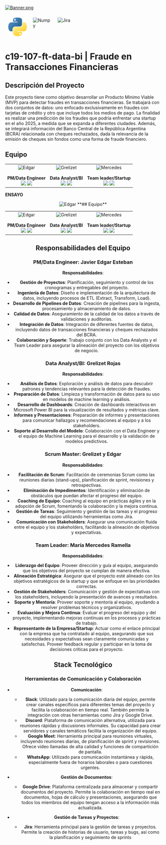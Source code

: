 [![Banner.png](https://i.postimg.cc/C1t2SCwf/Banner.png)](https://postimg.cc/FdypxLd9)

<div style="display: flex; flex-wrap: wrap;">
  <img src="Recursos/python.png" alt="Python" width="60" height="60" style="margin: 10px;">
  <img src="Recursos/numpy.png" alt="Numpy" width="60" height="60" style="margin: 10px;">
  <img src="Recursos/jira.png" alt="Jira" width="60" height="60" style="margin: 10px;">
</div>


# c19-107-ft-data-bi | Fraude en Transacciones Financieras

## Descripción del Proyecto
Este proyecto tiene como objetivo desarrollar un Producto Mínimo Viable (MVP) para detectar fraudes en transacciones financieras. Se trabajará con dos conjuntos de datos: uno enfocado exclusivamente en fraudes con tarjetas de crédito y otro que incluye todos los medios de pago. La finalidad es realizar una predicción de los fraudes que podría enfrentar una startup en el año 2025, a medida que se expanda a diferentes ciudades. Además, se integrará información del Banco Central de la República Argentina (BCRA) relacionada con cheques rechazados, dada la relevancia de la emisión de cheques sin fondos como una forma de fraude financiero.

## Equipo

|      |      |      |
| :--: | :--: | :--: |
| <center><img src="https://raw.githubusercontent.com/No-Country-simulation/c19-107-ft-data-bi-Fraude-en-Transacciones-Financieras/c8272429cc0d047d163ec56ed4dbd964dea7f7c2/Recursos/Edgar_rezize.png" alt="Edgar" style="width:100px;"></center><br>**PM/Data Engineer**<br>[<img src="https://raw.githubusercontent.com/No-Country-simulation/c19-107-ft-data-bi-Fraude-en-Transacciones-Financieras/main/Recursos/LinkedIn.png" style="width:20px;">](https://www.linkedin.com/in/jesteban77/) [<img src="https://raw.githubusercontent.com/No-Country-simulation/c19-107-ft-data-bi-Fraude-en-Transacciones-Financieras/main/Recursos/github.png" style="width:20px;">](https://github.com/JavierEdgarEsteban77) | <center><img src="https://raw.githubusercontent.com/No-Country-simulation/c19-107-ft-data-bi-Fraude-en-Transacciones-Financieras/c8272429cc0d047d163ec56ed4dbd964dea7f7c2/Recursos/Grezilet_rezize.png" alt="Grelizet" style="width:100px;"></center><br>**Data Analyst/BI**<br>[<img src="https://raw.githubusercontent.com/No-Country-simulation/c19-107-ft-data-bi-Fraude-en-Transacciones-Financieras/main/Recursos/LinkedIn.png" style="width:20px;">](https://linkedin.com/in/grelizet-rojas-yepez) [<img src="https://raw.githubusercontent.com/No-Country-simulation/c19-107-ft-data-bi-Fraude-en-Transacciones-Financieras/main/Recursos/github.png" style="width:20px;">](https://github.com/grelizet) | <center><img src="https://raw.githubusercontent.com/No-Country-simulation/c19-107-ft-data-bi-Fraude-en-Transacciones-Financieras/c8272429cc0d047d163ec56ed4dbd964dea7f7c2/Recursos/Mercedes_rezize.png" alt="Mercedes" style="width:100px;"></center><br>**Team leader/Startup**<br>[<img src="https://raw.githubusercontent.com/No-Country-simulation/c19-107-ft-data-bi-Fraude-en-Transacciones-Financieras/main/Recursos/LinkedIn.png" style="width:20px;">](https://linkedin.com/in/mercedes-ramella) [<img src="https://raw.githubusercontent.com/No-Country-simulation/c19-107-ft-data-bi-Fraude-en-Transacciones-Financieras/main/Recursos/github.png" style="width:20px;">](https://github.com/MechiRamella) |

**ENSAYO**
<center><img src="[![Mercedes-rezize.png](https://i.postimg.cc/WbGYp10z/Mercedes-rezize.png)](https://postimg.cc/ykNyvBQC)" alt="Edgar" style="width:100px;">
**## Equipo**

|      |      |      |
| :--: | :--: | :--: |
| <center><img src="https://raw.githubusercontent.com/No-Country-simulation/c19-107-ft-data-bi-Fraude-en-Transacciones-Financieras/main/Recursos/Edgar_rezize.png" alt="Edgar" style="width:100px;"></center><br>**PM/Data Engineer**<br>[<img src="https://raw.githubusercontent.com/No-Country-simulation/c19-107-ft-data-bi-Fraude-en-Transacciones-Financieras/main/Recursos/LinkedIn.png" style="width:20px;">](https://www.linkedin.com/in/jesteban77/) [<img src="https://raw.githubusercontent.com/No-Country-simulation/c19-107-ft-data-bi-Fraude-en-Transacciones-Financieras/main/Recursos/github.png" style="width:20px;">](https://github.com/JavierEdgarEsteban77) | <center><img src="https://raw.githubusercontent.com/No-Country-simulation/c19-107-ft-data-bi-Fraude-en-Transacciones-Financieras/main/Recursos/Grezilet_rezize.png" alt="Grelizet" style="width:100px;"></center><br>**Data Analyst/BI**<br>[<img src="https://raw.githubusercontent.com/No-Country-simulation/c19-107-ft-data-bi-Fraude-en-Transacciones-Financieras/main/Recursos/LinkedIn.png" style="width:20px;">](https://linkedin.com/in/grelizet-rojas-yepez) [<img src="https://raw.githubusercontent.com/No-Country-simulation/c19-107-ft-data-bi-Fraude-en-Transacciones-Financieras/main/Recursos/github.png" style="width:20px;">](https://github.com/grelizet) | <center><img src="https://raw.githubusercontent.com/No-Country-simulation/c19-107-ft-data-bi-Fraude-en-Transacciones-Financieras/main/Recursos/Mercedes_rezize.png" alt="Mercedes" style="width:100px;"></center><br>**Team leader/Startup**<br>[<img src="https://raw.githubusercontent.com/No-Country-simulation/c19-107-ft-data-bi-Fraude-en-Transacciones-Financieras/main/Recursos/LinkedIn.png" style="width:20px;">](https://linkedin.com/in/mercedes-ramella) [<img src="https://raw.githubusercontent.com/No-Country-simulation/c19-107-ft-data-bi-Fraude-en-Transacciones-Financieras/main/Recursos/github.png" style="width:20px;">](https://github.com/MechiRamella) |



## Responsabilidades del Equipo

### **PM/Data Engineer: Javier Edgar Esteban**

**Responsabilidades**:
- **Gestión de Proyectos**: Planificación, seguimiento y control de los cronogramas y entregables del proyecto.
- **Ingeniería de Datos**: Diseño e implementación de la arquitectura de datos, incluyendo procesos de ETL (Extract, Transform, Load).
- **Desarrollo de Pipelines de Datos**: Creación de pipelines para la ingesta, procesamiento y almacenamiento de datos.
- **Calidad de Datos**: Aseguramiento de la calidad de los datos a través de validaciones y auditorías.
- **Integración de Datos**: Integración de diferentes fuentes de datos, incluyendo datos de transacciones financieras y cheques rechazados del BCRA.
- **Colaboración y Soporte**: Trabajo conjunto con los Data Analysts y el Team Leader para asegurar la alineación del proyecto con los objetivos de negocio.

### **Data Analyst/BI: Grelizet Rojas**

**Responsabilidades**:
- **Análisis de Datos**: Exploración y análisis de datos para descubrir patrones y tendencias relevantes para la detección de fraudes.
- **Preparación de Datos**: Limpieza y transformación de datos para su uso en modelos de machine learning y análisis.
- **Desarrollo de Dashboards**: Creación de dashboards interactivos en Microsoft Power BI para la visualización de resultados y métricas clave.
- **Informes y Presentaciones**: Preparación de informes y presentaciones para comunicar hallazgos y recomendaciones al equipo y a los stakeholders.
- **Soporte al Desarrollo del Modelo**: Colaboración con el Data Engineer y el equipo de Machine Learning para el desarrollo y la validación de modelos predictivos.

### **Scrum Master: Grelizet y Edgar**

**Responsabilidades**:
- **Facilitación de Scrum**: Facilitación de ceremonias Scrum como las reuniones diarias (stand-ups), planificación de sprint, revisiones y retrospectivas.
- **Eliminación de Impedimentos**: Identificación y eliminación de obstáculos que puedan afectar el progreso del equipo.
- **Coaching de Equipo**: Coaching al equipo en prácticas ágiles y en la adopción de Scrum, fomentando la colaboración y la mejora continua.
- **Gestión de Tareas**: Seguimiento y gestión de las tareas y el progreso del equipo utilizando herramientas como Jira.
- **Comunicación con Stakeholders**: Asegurar una comunicación fluida entre el equipo y los stakeholders, facilitando la alineación de objetivos y expectativas.

### **Team Leader: María Mercedes Ramella**

**Responsabilidades**:
- **Liderazgo del Equipo**: Proveer dirección y guía al equipo, asegurando que los objetivos del proyecto se cumplan de manera efectiva.
- **Alineación Estratégica**: Asegurar que el proyecto esté alineado con los objetivos estratégicos de la startup y que se enfoque en las prioridades correctas.
- **Gestión de Stakeholders**: Comunicación y gestión de expectativas con los stakeholders, incluyendo la presentación de avances y resultados.
- **Soporte y Mentoría**: Proveer soporte y mentoría al equipo, ayudando a resolver problemas técnicos y organizativos.
- **Evaluación y Mejora Continua**: Evaluar el progreso del equipo y del proyecto, implementando mejoras continuas en los procesos y prácticas de trabajo.
- **Representante de la Empresa/Startup**: Actuar como el enlace principal con la empresa que ha contratado al equipo, asegurando que sus necesidades y expectativas sean claramente comunicadas y satisfechas. Proveer feedback regular y participar en la toma de decisiones críticas para el proyecto.

## Stack Tecnológico

### Herramientas de Comunicación y Colaboración

- **Comunicación**:
  - **Slack**: Utilizado para la comunicación diaria del equipo, permite crear canales específicos para diferentes temas del proyecto y facilita la colaboración en tiempo real. También permite la integración con otras herramientas como Jira y Google Drive.
  - **Discord**: Plataforma de comunicación alternativa, utilizada para reuniones rápidas y discusiones informales. Su capacidad para crear servidores y canales temáticos facilita la organización del equipo.
  - **Google Meet**: Herramienta principal para reuniones virtuales, incluyendo reuniones diarias, de planificación de sprint y revisiones. Ofrece video llamadas de alta calidad y funciones de compartición de pantalla.
  - **WhatsApp**: Utilizado para comunicación instantánea y rápida, especialmente fuera de horarios laborales o para cuestiones urgentes.

- **Gestión de Documentos**:
  - **Google Drive**: Plataforma centralizada para almacenar y compartir documentos del proyecto. Permite la colaboración en tiempo real en documentos, hojas de cálculo y presentaciones, asegurando que todos los miembros del equipo tengan acceso a la información más actualizada.

- **Gestión de Tareas y Proyectos**:
  - **Jira**: Herramienta principal para la gestión de tareas y proyectos. Permite la creación de historias de usuario, tareas y bugs, así como la planificación y seguimiento de sprints
